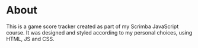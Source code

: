 # About

This is a game score tracker created as part of my Scrimba JavaScript course. It was designed and styled according to my personal choices, using HTML, JS and CSS.





